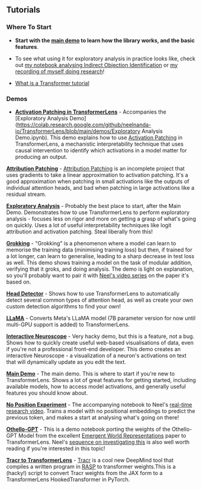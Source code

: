 ## Tutorials

### Where To Start

- **Start with the [main demo](https://neelnanda.io/transformer-lens-demo) to learn how the library works, and the basic features**.

- To see what using it for exploratory analysis in practice looks like, check out [my notebook analysing Indirect Objection Identification](https://neelnanda.io/exploratory-analysis-demo) or [my recording of myself doing research](https://www.youtube.com/watch?v=yo4QvDn-vsU)!

- [What is a Transformer tutorial](https://neelnanda.io/transformer-tutorial)

### Demos

- [**Activation Patching in TransformerLens**](https://colab.research.google.com/github/neelnanda-io/TransformerLens/blob/main/demos/Activation_Patching_in_TL_Demo.ipynb) - Accompanies the [Exploratory Analysis Demo](https://colab.research.google.com/github/neelnanda-io/TransformerLens/blob/main/demos/Exploratory Analysis Demo.ipynb). This demo explains how to use [Activation Patching](https://dynalist.io/d/n2ZWtnoYHrU1s4vnFSAQ519J#z=qeWBvs-R-taFfcCq-S_hgMqx) in TransformerLens, a mechanistic interpretability technique that uses causal intervention to identify which activations in a model matter for producing an output.

[**Attribution Patching**](https://colab.research.google.com/github/neelnanda-io/TransformerLens/blob/main/demos/Attribution_Patching_Demo.ipynb) - [Attribution Patching](https://www.neelnanda.io/mechanistic-interpretability/attribution-patching) is an incomplete project that uses gradients to take a linear approximation to activation patching. It's a good approximation when patching in small activations like the outputs of individual attention heads, and bad when patching in large activations like a residual stream.

[**Exploratory Analysis**](https://colab.research.google.com/github/neelnanda-io/TransformerLens/blob/main/demos/Exploratory_Analysis_Demo.ipynb) - Probably the best place to start, after the Main Demo. Demonstrates how to use TransformerLens to perform exploratory analysis - focuses less on rigor and more on getting a grasp of what's going on quickly. Uses a lot of useful interpretability techniques like logit attribution and activation patching. Steal liberally from this!

[**Grokking**](https://colab.research.google.com/github/neelnanda-io/TransformerLens/blob/main/demos/Grokking_Demo.ipynb) - "Grokking" is a phenomenon where a model can learn to memorise the training data (minimising training loss) but then, if trained for a lot longer, can learn to generalise, leading to a sharp decrease in test loss as well. This demo shows training a model on the task of modular addition, verifying that it groks, and doing analysis. The demo is light on explanation, so you'll probably want to pair it with [Neel's video series](https://www.youtube.com/watch?v=ob4vuiqG2Go) on the paper it's based on.

[**Head Detector**](https://colab.research.google.com/github/neelnanda-io/TransformerLens/blob/main/demos/Head_Detector_Demo.ipynb) - Shows how to use TransformerLens to automatically detect several common types of attention head, as well as create your own custom detection algorithms to find your own!

[**LLaMA**](https://colab.research.google.com/github/neelnanda-io/TransformerLens/blob/main/demos/LLaMA.ipynb) - Converts Meta's LLaMA model (7B parameter version for now until multi-GPU support is added) to TransformerLens.

[**Interactive Neuroscope**](https://colab.research.google.com/github/neelnanda-io/TransformerLens/blob/main/demos/Interactive_Neuroscope.ipynb) - Very hacky demo, but this is a feature, not a bug. Shows how to quickly create useful web-based visualisations of data, even if you're not a professional front-end developer. This demo creates an interactive Neuroscope - a visualization of a neuron's activations on text that will dynamically update as you edit the text.

[**Main Demo**](https://colab.research.google.com/github/neelnanda-io/TransformerLens/blob/main/demos/Main_Demo.ipynb) - The main demo. This is where to start if you're new to TransformerLens. Shows a lot of great features for getting started, including available models, how to access model activations, and generally useful features you should know about.

[**No Position Experiment**](https://colab.research.google.com/github/neelnanda-io/TransformerLens/blob/main/demos/No_Position_Experiment.ipynb) - The accompanying notebook to Neel's [real-time research video](https://www.youtube.com/watch?v=yo4QvDn-vsU). Trains a model with no positional embeddings to predict the previous token, and makes a start at analysing what's going on there!

[**Othello-GPT**](https://colab.research.google.com/github/neelnanda-io/TransformerLens/blob/main/demos/Othello_GPT.ipynb) - This is a demo notebook porting the weights of the Othello-GPT Model from the excellent [Emergent World Representations](https://arxiv.org/pdf/2210.13382.pdf) paper to TransformerLens. Neel's [sequence on investigating this](https://www.lesswrong.com/s/nhGNHyJHbrofpPbRG) is also well worth reading if you're interested in this topic!

[**Tracr to TransformerLens**](https://colab.research.google.com/github/neelnanda-io/TransformerLens/blob/main/demos/Tracr_to_Transformer_Lens_Demo.ipynb) - [Tracr](https://github.com/deepmind/tracr) is a cool new DeepMind tool that compiles a written program in [RASP](https://arxiv.org/abs/2106.06981) to transformer weights.This is a (hacky!) script to convert Tracr weights from the JAX form to a TransformerLens HookedTransformer in PyTorch.
